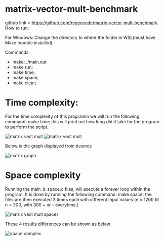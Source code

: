 # matrix-vector-mult-benchmark

github link = https://github.com/regencode/matrix-vector-mult-benchmark
How to run:

For Windows:
Change the directory to where the folder in WSL(must have Make module installed)

Commands:

- make; ./main.out
- make run;
- make time;
- make space;
- make clear;
 
 # Time complexity:
 For the time complexity of this programin we will run the following command: make time; this will print out how long did it take for the program to perform the script.
  
![matrix vect mult](https://cdn.discordapp.com/attachments/734045662169137234/1049314276088762460/image.png)
![matrix vect mult](https://cdn.discordapp.com/attachments/734045662169137234/1049314297722962000/image.png)

Below is the graph displayed from desmos

![matrix graph](https://cdn.discordapp.com/attachments/734045662169137234/1049313653775675502/image.png)

# Space complexity

Running the main_b_space.c files, will execute a forever loop within the program. It is done by running the following command: make space; the files are then executed 3 times each with different input values (n = 1200 till n = 300, with 300 + or - everytime.)


![matrix vect mult space](https://cdn.discordapp.com/attachments/734045662169137234/1049313194654580756/image.png))

These 4 results differences can be shown as below:

![space complex](https://cdn.discordapp.com/attachments/734045662169137234/1049313861020418068/image.png)

